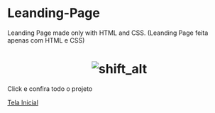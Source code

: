 # Leanding-Page
Leanding Page made only with HTML and CSS. (Leanding Page feita apenas com HTML e CSS)
 <h1 align="center"> 
  <img alt="shift_alt" title="#shift_alt" src="./assets/leading.gif" />
</h1>

<p>Click e confira todo o projeto </p> <a href="https://luiszkm.github.io/Leanding-Page/" target="_blank">Tela Inicial</a>
